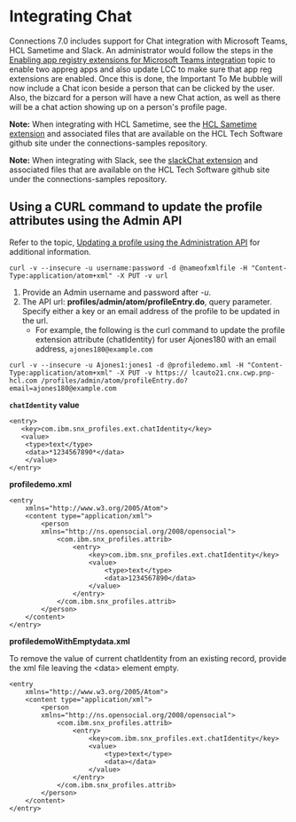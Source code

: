 # Integrating Chat
Connections 7.0 includes support for Chat integration with Microsoft Teams, HCL Sametime and Slack. An administrator would follow the steps in the [Enabling app registry extensions for Microsoft Teams integration](https://help.hcltechsw.com/connections/v7/connectors/admin/t_ms_teams_enable_reg_ext.html) topic to enable two appreg apps and also update LCC to make sure that app reg extensions are enabled. Once this is done, the Important To Me bubble will now include a Chat icon beside a person that can be clicked by the user. Also, the bizcard for a person will have a new Chat action, as well as there will be a chat action showing up on a person's profile page.

**Note:**  When integrating with HCL Sametime, see the [HCL Sametime extension](https://github.com/HCL-TECH-SOFTWARE/connections-samples/tree/main/customizer/samples/sametime) and associated files that are available on the HCL Tech Software github site under the connections-samples repository.

**Note:**  When integrating with Slack, see the [slackChat extension](https://github.com/HCL-TECH-SOFTWARE/connections-samples/tree/main/customizer/samples/slackChat) and associated files that are available on the HCL Tech Software github site under the connections-samples repository.

## Using a CURL command to update the profile attributes using the Admin API
Refer to the topic,  [Updating a profile using the Administration API](https://ds_infolib.hcltechsw.com/ldd/lcwiki.nsf/xpAPIViewer.xsp?lookupName=HCL+Connections+7.0+API+Documentation#action=openDocument&res_title=Updating_a_profile_using_the_Administration_API_70&content=apicontent) for additional information.

```
curl -v --insecure -u username:password -d @nameofxmlfile -H "Content-Type:application/atom+xml" -X PUT -v url
```

1. Provide an Admin username and password after *-u*.
2. The API url: **profiles/admin/atom/profileEntry.do**, query parameter.  Specify either a key or an email address of the profile to be updated in the url.
   - For example, the following is the curl command to update the profile extension attribute (chatIdentity) for user Ajones180 with an email address, `ajones180@example.com`

```
curl -v --insecure -u Ajones1:jones1 -d @profiledemo.xml -H "Content-Type:application/atom+xml" -X PUT -v https:// lcauto21.cnx.cwp.pnp-hcl.com /profiles/admin/atom/profileEntry.do?email=ajones180@example.com
```

**`chatIdentity` value**

```
<entry>
   <key>com.ibm.snx_profiles.ext.chatIdentity</key>
   <value>
    <type>text</type>
    <data>*1234567890*</data>
    </value>
</entry>
```


**profiledemo.xml**
```
<entry
	xmlns="http://www.w3.org/2005/Atom">
    <content type="application/xml">
        <person
		xmlns="http://ns.opensocial.org/2008/opensocial">
            <com.ibm.snx_profiles.attrib>
                <entry>
                    <key>com.ibm.snx_profiles.ext.chatIdentity</key>
                    <value>
                        <type>text</type>
                        <data>1234567890</data>
                    </value>
                </entry>
            </com.ibm.snx_profiles.attrib>
        </person>
    </content>
</entry>
```


**profiledemoWithEmptydata.xml**

To remove the value of current chatIdentity from an existing record, provide the xml file leaving the \<data> element empty.
```
<entry
	xmlns="http://www.w3.org/2005/Atom">
    <content type="application/xml">
        <person
		xmlns="http://ns.opensocial.org/2008/opensocial">
            <com.ibm.snx_profiles.attrib>
                <entry>
                    <key>com.ibm.snx_profiles.ext.chatIdentity</key>
                    <value>
                        <type>text</type>
                        <data></data>
                    </value>
                </entry>
            </com.ibm.snx_profiles.attrib>
        </person>
    </content>
</entry>
```


